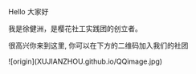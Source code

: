 <p>Hello 大家好</p>
<p>我是徐健洲，是樱花社工实践团的创立者。 </p>
<p>很高兴你来到这里, 你可以在下方的二维码加入我们的社团</p>
![origin](XUJIANZHOU.github.io/QQimage.jpg)
